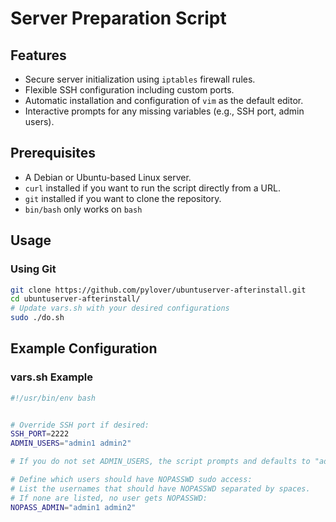 # Server Preparation Script


## Features
- Secure server initialization using `iptables` firewall rules.
- Flexible SSH configuration including custom ports.
- Automatic installation and configuration of `vim` as the default editor.
- Interactive prompts for any missing variables (e.g., SSH port, admin users).


## Prerequisites
- A Debian or Ubuntu-based Linux server.
- `curl` installed if you want to run the script directly from a URL.
- `git` installed if you want to clone the repository.
- `bin/bash` only works on `bash`


## Usage

### Using Git
```bash
git clone https://github.com/pylover/ubuntuserver-afterinstall.git
cd ubuntuserver-afterinstall/
# Update vars.sh with your desired configurations
sudo ./do.sh
```

## Example Configuration

### vars.sh Example
```bash
#!/usr/bin/env bash


# Override SSH port if desired:
SSH_PORT=2222
ADMIN_USERS="admin1 admin2"

# If you do not set ADMIN_USERS, the script prompts and defaults to "adminuser:adminpassword".

# Define which users should have NOPASSWD sudo access:
# List the usernames that should have NOPASSWD separated by spaces.
# If none are listed, no user gets NOPASSWD:
NOPASS_ADMIN="admin1 admin2"
```
